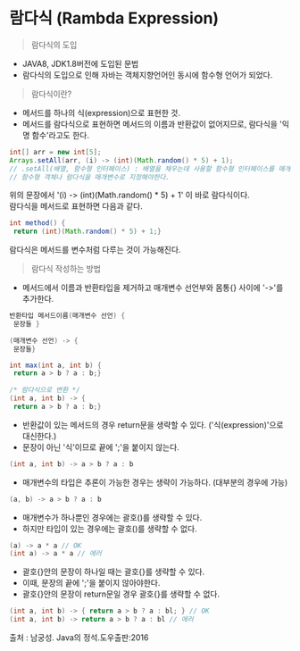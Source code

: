 # 람다식 (Rambda Expression)

> 람다식의 도입
- JAVA8, JDK1.8버전에 도입된 문법
- 람다식의 도입으로 인해 자바는 객체지향언어인 동시에 함수형 언어가 되었다.

> 람다식이란?
- 메서드를 하나의 식(expression)으로 표현한 것.
- 메서드를 람다식으로 표현하면 메서드의 이름과 반환값이 없어지므로, 람다식을 '익명 함수'라고도 한다.

```java  
int[] arr = new int[5];  
Arrays.setAll(arr, (i) -> (int)(Math.random() * 5) + 1);  
// .setAll(배열, 함수형 인터페이스) : 배열을 채우는데 사용할 함수형 인터페이스를 매개변수로 받는다.  
// 함수형 객체나 람다식을 매개변수로 지정해야한다.  
```  
위의 문장에서 '(i) -> (int)(Math.random() * 5) + 1' 이 바로 람다식이다.  
람다식을 메서드로 표현하면 다음과 같다.
```java  
int method() {  
 return (int)(Math.random() * 5) + 1;}  
```  
람다식은 메서드를 변수처럼 다루는 것이 가능해진다.

> 람다식 작성하는 방법
- 메서드에서 이름과 반환타입을 제거하고 매개변수 선언부와 몸통{} 사이에 '->'를 추가한다.
```java  
반환타입 메서드이름(매개변수 선언) {  
 문장들 }  
  
(매개변수 선언) -> {  
 문장들}  
```  

```java  
int max(int a, int b) {  
 return a > b ? a : b;}  
  
/* 람다식으로 변환 */  
(int a, int b) -> {  
 return a > b ? a : b;}  
```  
- 반환값이 있는 메서드의 경우 return문을 생략할 수 있다. ('식(expression)'으로 대신한다.)
- 문장이 아닌 '식'이므로 끝에 ';'을 붙이지 않는다.
```java  
(int a, int b) -> a > b ? a : b  
```  
- 매개변수의 타입은 추론이 가능한 경우는 생략이 가능하다. (대부분의 경우에 가능)
```java  
(a, b) -> a > b ? a : b  
```  
- 매개변수가 하나뿐인 경우에는 괄호()를 생략할 수 있다.
- 하지만 타입이 있는 경우에는 괄호()를 생략할 수 없다.
```java  
(a) -> a * a // OK  
(int a) -> a * a // 에러  
```
- 괄호{}안의 문장이 하나일 때는 괄호{}를 생략할 수 있다.
- 이때, 문장의 끝에 ';'을 붙이지 않아야한다.
- 괄호{}안의 문장이 return문일 경우 괄호{}를 생략할 수 없다.
```java  
(int a, int b) -> { return a > b ? a : bl; } // OK  
(int a, int b) -> return a > b ? a : bl // 에러  
```

출처 : 남궁성. Java의 정석.도우출판:2016